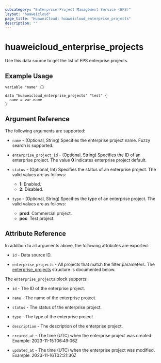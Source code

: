 ```yaml
---
subcategory: "Enterprise Project Management Service (EPS)"
layout: "huaweicloud"
page_title: "HuaweiCloud: huaweicloud_enterprise_projects"
description: ""
---
```


# huaweicloud_enterprise_projects

Use this data source to get the list of EPS enterprise projects.

## Example Usage

```hcl
variable "name" {}

data "huaweicloud_enterprise_projects" "test" {
  name = var.name
}
```

## Argument Reference

The following arguments are supported:

* `name` - (Optional, String) Specifies the enterprise project name. Fuzzy search is supported.

* `enterprise_project_id` - (Optional, String) Specifies the ID of an enterprise project.
  The value **0** indicates enterprise project default.

* `status` - (Optional, Int) Specifies the status of an enterprise project. The valid values are as follows:
  + **1**: Enabled.
  + **2**: Disabled.

* `type` - (Optional, String) Specifies the type of an enterprise project. The valid values are as follows:
  + **prod**: Commercial project.
  + **poc**: Test project.

## Attribute Reference

In addition to all arguments above, the following attributes are exported:

* `id` - Data source ID.

* `enterprise_projects` - All projects that match the filter parameters.
  The [enterprise_projects](#Enterprise_Projects) structure is documented below.

<a name="Enterprise_Projects"></a>
The `enterprise_projects` block supports:

* `id` - The ID of the enterprise project.

* `name` - The name of the enterprise project.

* `status` - The status of the enterprise project.

* `type` - The type of the enterprise project.

* `description` - The description of the enterprise project.

* `created_at` - The time (UTC) when the enterprise project was created. Example: 2023-11-15T06:49:06Z

* `updated_at` - The time (UTC) when the enterprise project was modified. Example: 2023-11-16T02:21:36Z

